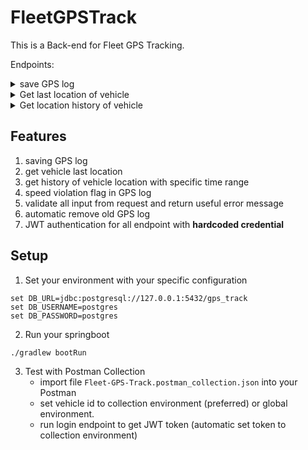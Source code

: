 # FleetGPSTrack

This is a Back-end for Fleet GPS Tracking.

Endpoints:
<details>
  <summary>save GPS log</summary>

### Request
Method: **POST**

Path: `/api/gps`

Request body:
```json
{
  "vehicle_id": 100,
  "latitude": -75.993178,
  "longitude": 162.017737,
  "speed": 44.92,
  "time_stamp": "2023-12-18T22:03:43Z"
}
```

### Response body when successfully saving the log
Status code: **201**

Response body:
```json
{
  "status": "success",
  "message": "Successfully save GPS log",
  "data": null
}
```

### Response body when some property/input is not valid
Status code: **400**

Request body:
```json
{
  "vehicle_id": 100,
  "latitude": -75.993178,
  "longitude": 162.017737,
  "timestamp": "2023-12-18T22:03:43Z"
}
```
Response body:
```json
{
  "status": "error",
  "message": "speed must not be null",
  "data": null
}
```

### Response body when vehicle id is not found
Status code: **404**

Response body:
```json
{
  "status": "error",
  "message": "Vehicle not found",
  "data": null
}
```

### Response body when JWT token is not valid
Status code: **403**

Response body: **No response body**
</details>


<details>
  <summary>Get last location of vehicle</summary>

### Request
Method: **GET**

Path: `/api/vehicle/{id}/last-location`

Request body: **No request body**


### Response body when vehicle has data location
Status code: **200**

Response body:
```json
{
  "status": "success",
  "message": "successfully get last location",
  "data": [
    {
      "id": 1,
      "vehicleId": 100,
      "latitude": -75.993178,
      "longitude": 162.017737,
      "speed": 44,
      "timestamp": "2023-12-18T22:03:43Z",
      "speedViolation": false
    }
  ]
}
```

### Response body when vehicle has no data location
Status code: **200**

Response body:
```json
{
  "status": "success",
  "message": "successfully get last location",
  "data": null
}
```

### Response body when vehicle id is not found
Status code: **404**

Response body:
```json
{
  "status": "error",
  "message": "Vehicle not found",
  "data": null
}
```

### Response body when JWT token is not valid
Status code: **403**

Response body: **No response body**
</details>


<details>
  <summary>Get location history of vehicle</summary>


### Request
Method: **GET**

Path: `/api/vehicle/{id}/history?from={from}&to={to}`

Request body: **No request body**

### Response body when vehicle has data location
Return a location data from date `from` until date `to`

Status code: **200**

Request Parameter: `from=2000-07-25T14:00:00Z&to=2025-02-26T10:00:00Z`

Response body:
```json
{
  "status": "success",
  "message": "successfully get history",
  "data": [
    {
      "id": 1,
      "vehicleId": 100,
      "latitude": -75.993178,
      "longitude": 162.017737,
      "speed": 44,
      "timestamp": "2023-12-18T22:03:43Z",
      "speedViolation": false
    },
    {
      "id": 2,
      "vehicleId": 100,
      "latitude": 50.993178,
      "longitude": 102.017737,
      "speed": 80,
      "timestamp": "2020-12-18T22:03:43Z",
      "speedViolation": false
    }
  ]
}
```

### Response body when vehicle has no data location
Status code: **200**

Request Parameter: `from=2000-07-25T14:00:00Z&to=2025-02-26T10:00:00Z`

Response body:
```json
{
  "status": "success",
  "message": "successfully get history",
  "data": null
}
```

### Response body when vehicle has data location but `to` is not specified
Return a location data from date `from` until now.

Status code: **200**

Request Parameter: `from=2000-07-25T14:00:00Z`

Response body:
```json
{
  "status": "success",
  "message": "successfully get history",
  "data": [
    {
      "id": 1,
      "vehicleId": 100,
      "latitude": -75.993178,
      "longitude": 162.017737,
      "speed": 44,
      "timestamp": "2023-12-18T22:03:43Z",
      "speedViolation": false
    }
  ]
}
```

### Response body when vehicle has data location but `from` is not specified
Return a location data 30-days ago until date `to`.

Status code: **200**

Request Parameter: `to=2025-02-26T10:00:00Z`

Response body:
```json
{
  "status": "success",
  "message": "successfully get history",
  "data": [
    {
      "id": 5,
      "vehicleId": 100,
      "latitude": -75.993178,
      "longitude": 162.017737,
      "speed": 44,
      "timestamp": "2025-01-10T10:00:00Z",
      "speedViolation": false
    }
  ]
}
```

### Response body when vehicle has data location without specified any request parameter 
Return all vehicle location data without date limit.

Status code: **200**

Request Parameter: **No request parameter**

Response body:
```json
{
  "status": "success",
  "message": "successfully get history",
  "data": [
    {
      "id": 1,
      "vehicleId": 100,
      "latitude": -75.993178,
      "longitude": 162.017737,
      "speed": 44,
      "timestamp": "2023-12-18T22:03:43Z",
      "speedViolation": false
    },
    {
      "id": 2,
      "vehicleId": 100,
      "latitude": 50.993178,
      "longitude": 102.017737,
      "speed": 80,
      "timestamp": "2020-12-18T22:03:43Z",
      "speedViolation": false
    }
  ]
}
```

### Response body when vehicle id is not found
Status code: **404**

Response body:
```json
{
  "status": "error",
  "message": "Vehicle not found",
  "data": null
}
```

### Response body when JWT token is not valid
Status code: **403**

Response body: **No response body**
</details>

## Features
1. saving GPS log
2. get vehicle last location
3. get history of vehicle location with specific time range
4. speed violation flag in GPS log
5. validate all input from request and return useful error message
6. automatic remove old GPS log
7. JWT authentication for all endpoint with **hardcoded credential**

## Setup
1. Set your environment with your specific configuration
```shell
set DB_URL=jdbc:postgresql://127.0.0.1:5432/gps_track
set DB_USERNAME=postgres
set DB_PASSWORD=postgres
```
2. Run your springboot
```shell
./gradlew bootRun
```
3. Test with Postman Collection
   - import file `Fleet-GPS-Track.postman_collection.json` into your Postman
   - set vehicle id to collection environment (preferred) or global environment.
   - run login endpoint to get JWT token (automatic set token to collection environment)